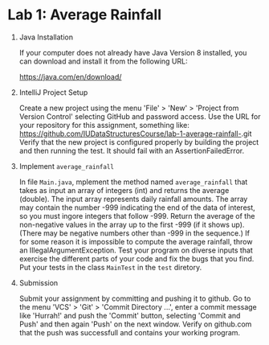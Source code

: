 # Lab 1: Average Rainfall

1. Java Installation

    If your computer does not already have Java Version 8 installed,
    you can download and install it from the following URL:
   
    https://java.com/en/download/

2. IntelliJ Project Setup

    Create a new project using the menu 'File' > 'New' > 'Project from Version Control'
   selecting GitHub and password access. Use the URL for your repository for this assignment,
   something like: https://github.com/IUDataStructuresCourse/lab-1-average-rainfall-<username>.git
   Verify that the new project is configured properly by building the
   project and then running the test. It should fail with an AssertionFailedError.

3. Implement `average_rainfall`

   In file `Main.java`, mplement the method named `average_rainfall` that
   takes as input an array of integers (int) and returns the average
   (double). The input array represents daily rainfall amounts.  The
   array may contain the number -999 indicating the end of the data of
   interest, so you must ingore integers that follow -999.  Return the
   average of the non-negative values in the array up to the first
   -999 (if it shows up). (There may be negative numbers other than
   -999 in the sequence.) If for some reason it is impossible to 
   compute the average rainfall, throw an IllegalArgumentException.
   Test your program on diverse inputs that
   exercise the different parts of your code and fix the bugs that you
   find.  Put your tests in the class `MainTest` in the `test` diretory.

4. Submission

   Submit your assignment by committing and pushing it to github.
   Go to the menu 'VCS' > 'Git' > 'Commit Directory ...',
   enter a commit message like 'Hurrah!' and push the 'Commit'
   button, selecting 'Commit and Push' and then again 'Push'
   on the next window. Verify on github.com that the push was successfull 
   and contains your working program.
